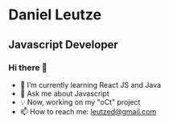 # Daniel Leutze
## Javascript Developer

### Hi there 👋

- 🌱 I’m currently learning React JS and Java
- 💬 Ask me about Javascript
- 💡 Now, working on my "oCt" project
- 📫 How to reach me: leutzed@gmail.com
